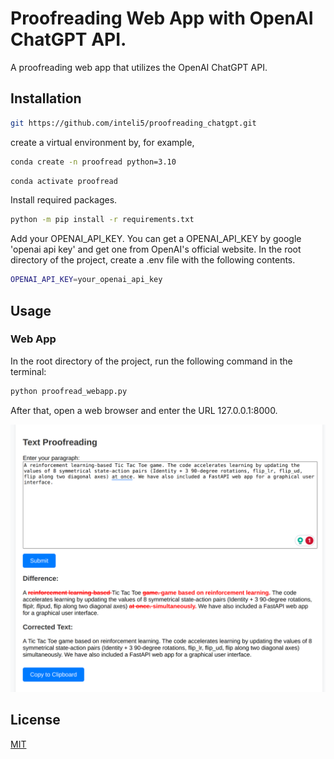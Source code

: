 # Proofreading Web App with OpenAI ChatGPT API.

A proofreading web app that utilizes the OpenAI ChatGPT API.

## Installation

```bash
git https://github.com/inteli5/proofreading_chatgpt.git
```
create a virtual environment by, for example, 

```bash
conda create -n proofread python=3.10

```

```bash
conda activate proofread
```


Install required packages.
```bash
python -m pip install -r requirements.txt
```

Add your OPENAI_API_KEY. 
You can get a OPENAI_API_KEY by google 'openai api key' and get one from OpenAI's official website. In the root directory of the project, create a .env file with the following contents. 
```bash
OPENAI_API_KEY=your_openai_api_key
```

## Usage


### Web App

In the root directory of the project, run the following command in the terminal:
```bash
python proofread_webapp.py
```
After that, open a web browser and enter the URL 127.0.0.1:8000.

![screenshot](./Screenshot.png)


## License

[MIT](https://choosealicense.com/licenses/mit/)